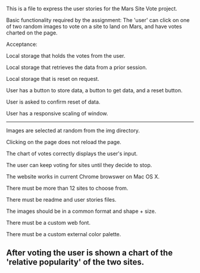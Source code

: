 This is a file to express the user stories for the Mars Site Vote project.

Basic functionality required by the assignment:
The 'user' can click on one of two random images to vote on a site to land on Mars,
and have votes charted on the page.

Acceptance:

Local storage that holds the votes from the user.

Local storage that retrieves the data from a prior session.

Local storage that is reset on request.

User has a button to store data, a button to get data, and a reset button.

User is asked to confirm reset of data.

User has a responsive scaling of window.

-----
Images are selected at random from the img directory.

Clicking on the page does not reload the page.

The chart of votes correctly displays the user's input.

The user can keep voting for sites until they decide to stop.

The website works in current Chrome browswer on Mac OS X.

There must be more than 12 sites to choose from.

There must be readme and user stories files.

The images should be in a common format and shape + size.

There must be a custom web font.

There must be a custom external color palette.

After voting the user is shown a chart of the 'relative popularity' of the two sites.
-----
